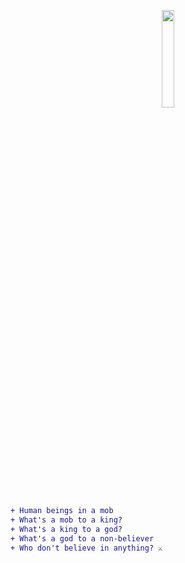 <p align="center" >
  <img src="banner.jpg" alt="" width="20%" />
</p>

```diff
+ Human beings in a mob  
+ What's a mob to a king?  
+ What's a king to a god?  
+ What's a god to a non-believer  
+ Who don't believe in anything? ⚔️
